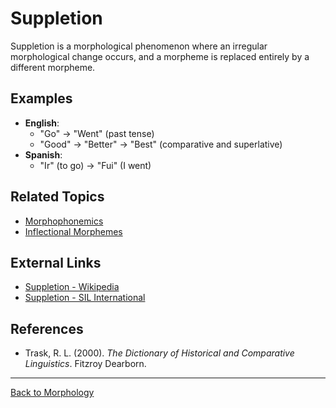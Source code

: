 # Suppletion

Suppletion is a morphological phenomenon where an irregular morphological change occurs, and a morpheme is replaced entirely by a different morpheme.


## Examples

- **English**:
  - "Go" → "Went" (past tense)
  - "Good" → "Better" → "Best" (comparative and superlative)
- **Spanish**:
  - "Ir" (to go) → "Fui" (I went)


## Related Topics

- [Morphophonemics](Morphophonemics.md)
- [Inflectional Morphemes](Inflectional-vs-Derivational-Morphemes.md)

## External Links

- [Suppletion - Wikipedia](https://en.wikipedia.org/wiki/Suppletion)
- [Suppletion - SIL International](https://glossary.sil.org/term/suppletion)

## References

- Trask, R. L. (2000). *The Dictionary of Historical and Comparative Linguistics*. Fitzroy Dearborn.

---

[Back to Morphology](README.md)
